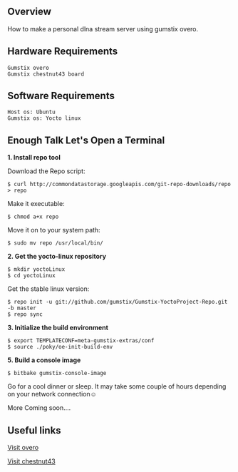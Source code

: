 ## Overview

How to make a personal dlna stream server using gumstix overo.

## Hardware Requirements

    Gumstix overo
    Gumstix chestnut43 board

## Software Requirements

    Host os: Ubuntu
    Gumstix os: Yocto linux

## Enough Talk Let's Open a Terminal

**1.  Install repo tool**

Download the Repo script:

    $ curl http://commondatastorage.googleapis.com/git-repo-downloads/repo > repo

Make it executable:

    $ chmod a+x repo

Move it on to your system path:

    $ sudo mv repo /usr/local/bin/

**2.  Get the yocto-linux repository**

    $ mkdir yoctoLinux
    $ cd yoctoLinux
    
Get the stable linux version:

    $ repo init -u git://github.com/gumstix/Gumstix-YoctoProject-Repo.git -b master
    $ repo sync

**3.  Initialize the build environment**

    $ export TEMPLATECONF=meta-gumstix-extras/conf 
    $ source ./poky/oe-init-build-env
    
**5.  Build a console image**

    $ bitbake gumstix-console-image

Go for a cool dinner or sleep. It may take some couple of hours depending on your network connection:relaxed:
    
More Coming soon....

## Useful links

[Visit overo](https://store.gumstix.com/index.php/category/33/)

[Visit chestnut43](https://store.gumstix.com/index.php/products/237/)
